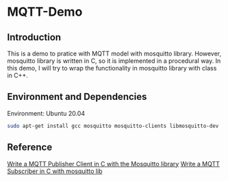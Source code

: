 # MQTT-Demo

## Introduction
This is a demo to pratice with MQTT model with mosquitto library. However, mosquitto library is written in C, so it is implemented in a procedural way. In this demo, I will try to wrap the functionality in mosquitto library with class in C++.

## Environment and Dependencies
Environment: Ubuntu 20.04
```bash
sudo apt-get install gcc mosquitto mosquitto-clients libmosquitto-dev
```

## Reference
[Write a MQTT Publisher Client in C with the Mosquitto library](https://www.youtube.com/watch?v=ERPhUsmbhMo&t=45s)
[Write a MQTT Subscriber in C with mosquitto lib](https://www.youtube.com/watch?v=K6Q1Sd9edCw&t=497s)